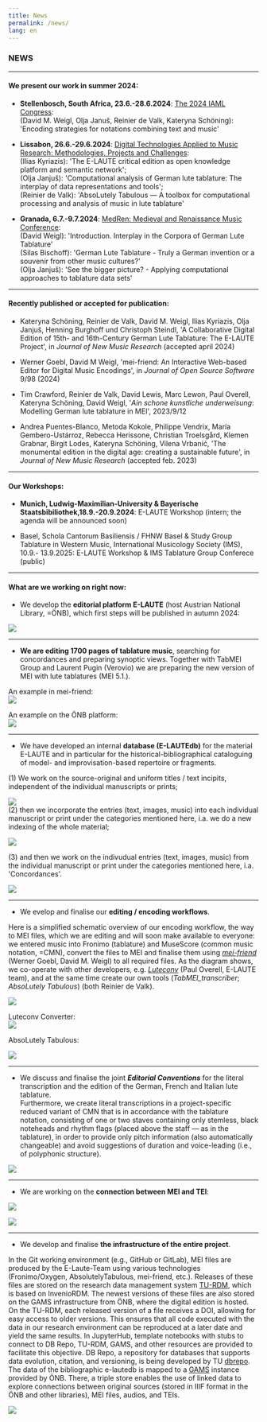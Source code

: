 ```yaml
---
title: News
permalink: /news/
lang: en 
---
```

### NEWS

___
#### We present our work in summer 2024:

- **Stellenbosch, South Africa, 23.6.-28.6.2024**: [The 2024 IAML Congress](http://iaml2024.sun.ac.za/):  
   (David M. Weigl, Olja Januš, Reinier de Valk, Kateryna Schöning): 'Encoding strategies for notations combining text and music'
   
- **Lissabon, 26.6.-29.6.2024**: [Digital Technologies Applied to Music Research: Methodologies, Projects and Challenges](https://echoes.fcsh.unl.pt/conference-info/):  
    (Ilias Kyriazis): 'The E-LAUTE critical edition as open knowledge platform and semantic network';  
    (Olja Janjuš): 'Computational analysis of German lute tablature: The interplay of data representations and tools';  
    (Reinier de Valk): 'AbsoLutely Tabulous — A toolbox for computational processing and analysis of music in lute tablature'  

 
- **Granada, 6.7.-9.7.2024**: [MedRen: Medieval and Renaissance Music Conference](https://www.medren2024.com):  
    (David Weigl): 'Introduction. Interplay in the Corpora of German Lute Tablature'    
    (Silas Bischoff): 'German Lute Tablature - Truly a German invention or a souvenir from other music cultures?'  
    (Olja Janjuš): 'See the bigger picture? - Applying computational approaches to tablature data sets'  

___
#### Recently published or accepted for publication:  
- Kateryna Schöning, Reinier de Valk, David M. Weigl, Ilias Kyriazis, Olja Janjuš, Henning Burghoff und Christoph Steindl, 'A Collaborative Digital Edition of 15th- and 16th-Century German Lute Tablature: The E-LAUTE Project', in _Journal of New Music Research_ (accepted april 2024)


- Werner Goebl, David M Weigl, 'mei-friend: An Interactive Web-based Editor for Digital Music Encodings', in _Journal of Open Source Software_ 9/98 (2024)


- Tim Crawford, Reinier de Valk, David Lewis, Marc Lewon, Paul Overell, Kateryna Schöning, David Weigl, '_Ain schone kunstliche underweisung_: Modelling German lute tablature in MEI', 2023/9/12

  
- Andrea Puentes-Blanco, Metoda Kokole, Philippe Vendrix, María Gembero-Ustárroz, Rebecca Herissone, Christian Troelsgård, Klemen Grabnar, Birgit Lodes, Kateryna Schöning, Vilena Vrbanić, 'The monumental edition in the digital age: creating a sustainable future', in _Journal of New Music Research_ (accepted feb. 2023)

___
#### Our Workshops:

- **Munich, Ludwig-Maximilian-University & Bayerische Staatsbibiliothek,18.9.-20.9.2024**: E-LAUTE Workshop (intern; the agenda will be announced soon) 
  
- Basel, Schola Cantorum Basiliensis / FHNW Basel & Study Group Tablature in Western Music, International Musicology Society (IMS), 10.9.- 13.9.2025: E-LAUTE Workshop & IMS Tablature Group Conferece (public)     

___
#### What are we working on right now:
- We develop the **editorial platform E-LAUTE** (host Austrian National Library, =ÖNB), which first steps will be published in autumn 2024:
  
  
![](/assets/img/Ed_platform_001.png)
[](/assets/img/edition_1ex_001.png)

____
- **We are editing 1700 pages of tablature music**, searching for concordances and preparing synoptic views. Together with TabMEI Group and Laurent Pugin (Verovio) we are preparing the new version of MEI with lute tablatures (MEI 5.1.).
  
An example in mei-friend:  
![](/assets/img/Elslein_MEI-Friend_001.png)

An example on the ÖNB platform:     
![](/assets/img/Ed_ILT_MEI_001.png)  

____
- We have developed an internal **database (E-LAUTEdb)** for the material E-LAUTE and in particular for the historical-bibliographical cataloguing of model- and improvisation-based repertoire or fragments.
  
(1) We work on the source-original and uniform titles / text incipits, independent of the individual manuscripts or prints;
  
![](/assets/img/ELAUTEdb_1_002.png)    
(2) then we incorporate the entries (text, images, music) into each individual manuscript or print under the categories mentioned here, i.a. we do a new indexing of the whole material; 
  
![](/assets/img/E-LAUTEdb_2_001.png)  

(3) and then we work on the indivudual entries (text, images, music) from the individual manuscript or print under the categories mentioned here, i.a. 'Concordances'.  

![](/assets/img/E-LAUTEdb_3_001.png)  

____
- We evelop and finalise our **editing / encoding workflows**.

Here is a simplified schematic overview of our encoding workflow, the way to MEI files, which we are editing and will soon make available to everyone: we entered music into Fronimo (tablature) and MuseScore (common music notation, =CMN), convert the files to MEI and finalise them using [_mei-friend_](https://mei-friend.github.io) (Werner Goebl, David M. Weigl) to all required files. As the diagram shows, we co-operate with other developers, e.g. [_Luteconv_](https://luteconv.mdw.ac.at) (Paul Overell, E-LAUTE team), and at the same time create our own tools (_TabMEI_transcriber_; _AbsoLutely Tabulous_) (both Reinier de Valk). 
  
![](/assets/img/Workflow_edition_01.png)      



Luteconv Converter:     
![](/assets/img/Luteconv_01.png)

AbsoLutely Tabulous:   

![](/assets/img/AbsoLutely_001.png)

____
- We discuss and finalise the joint **_Editorial Conventions_** for the literal transcription and the edition of the German, French and Italian lute tablature.  
Furthermore, we create literal transcriptions in a project-specific reduced variant of CMN that is in accordance with the tablature notation, consisting of one or two staves containing only stemless, black noteheads and rhythm flags (placed above the staff — as in the
tablature), in order to provide only pitch information (also automatically changeable) and avoid suggestions of duration and voice-leading (i.e., of polyphonic structure).  

![](/assets/img/iconic_MEI_ich_bin_ihr_001.png)  


____
- We are working on the **connection between MEI and TEI**:
   
![](/assets/img/Newsidler_Blatt_001.png)  

![](/assets/img/MEI_TEI_002.png)

____
- We develop and finalise **the infrastructure of the entire project**.
  
In the Git working environment (e.g., GitHub or GitLab), MEI files are produced by the E-Laute-Team using various technologies (Fronimo/Oxygen, AbsolutelyTabulous, mei-friend, etc.). Releases of these files are stored on the research data management system [TU-RDM](https://researchdata.tuwien.at/), which is based on InvenioRDM. The newest versions of these files are also stored on the GAMS infrastructure from ÖNB, where the digital edition is hosted. On the TU-RDM, each released version of a file receives a DOI, allowing for easy access to older versions. This ensures that all code executed with the data in our research environment can be reproduced at a later date and yield the same results. In JupyterHub, template notebooks with stubs to connect to DB Repo, TU-RDM, GAMS, and other resources are provided to facilitate this objective. DB Repo, a repository for databases that supports data evolution, citation, and versioning, is being developed by TU [dbrepo](https://www.ifs.tuwien.ac.at/infrastructures/dbrepo). The data of the bibliographic e-lautedb is mapped to a [GAMS](https://gams.uni-graz.at/context:gams) instance provided by ÖNB. There, a triple store enables the use of linked data to explore connections between original sources (stored in IIIF format in the ÖNB and other libraries), MEI files, audios, and TEIs. 
  
![](/assets/OeNB_workflow_TU_1.png)  

